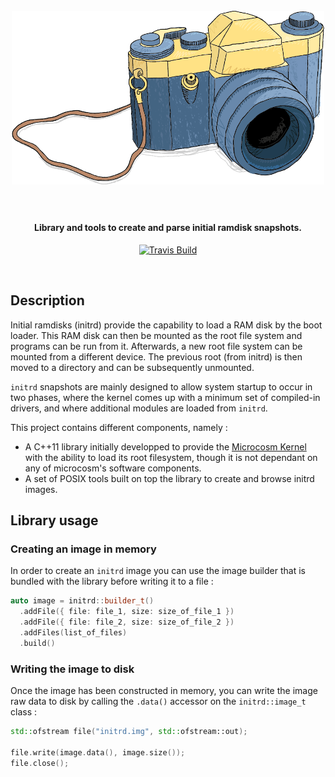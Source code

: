 <h1 align="center">
  <br>
  <a href="#"><img width="500" src="snapshot.png" alt="initrd-snapshot" /></a>
  <br><br>
</h1>

<h4 align="center">Library and tools to create and parse initial ramdisk snapshots. </h4>

<p align="center">
  <a href="https://travis-ci.org/HQarroum/initrd-snapshot">
    <img src="https://travis-ci.org/HQarroum/initrd-snapshot.svg"
         alt="Travis Build">
  </a>
</p>
<br>

## Description

Initial ramdisks (initrd) provide the capability to load a RAM disk by the boot loader. This RAM disk can then be mounted as the root file system and programs can be run from it. Afterwards, a new root file system can be mounted from a different device. The previous root (from initrd) is then moved to a directory and can be subsequently unmounted.

`initrd` snapshots are mainly designed to allow system startup to occur in two phases, where the kernel comes up with a minimum set of compiled-in drivers, and where additional modules are loaded from `initrd`.

This project contains different components, namely :

 * A C++11 library initially developped to provide the [Microcosm Kernel](https://github.com/HQarroum/microcosm) with the ability to load its root filesystem, though it is not dependant on any of microcosm's software components.
 * A set of POSIX tools built on top the library to create and browse initrd images.

## Library usage

### Creating an image in memory

In order to create an `initrd` image you can use the image builder that is bundled with the library before writing it to a file :

```c++
auto image = initrd::builder_t()
  .addFile({ file: file_1, size: size_of_file_1 })
  .addFile({ file: file_2, size: size_of_file_2 })
  .addFiles(list_of_files)
  .build()
```

### Writing the image to disk

Once the image has been constructed in memory, you can write the image raw data to disk by calling the `.data()` accessor on the `initrd::image_t` class :

```c++
std::ofstream file("initrd.img", std::ofstream::out);

file.write(image.data(), image.size());
file.close();
```
